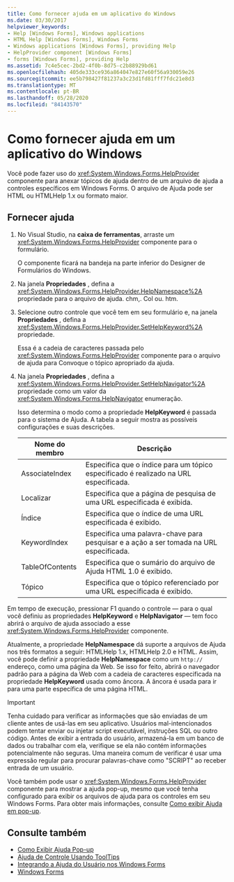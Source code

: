 ```yaml
---
title: Como fornecer ajuda em um aplicativo do Windows
ms.date: 03/30/2017
helpviewer_keywords:
- Help [Windows Forms], Windows applications
- HTML Help [Windows Forms], Windows Forms
- Windows applications [Windows Forms], providing Help
- HelpProvider component [Windows Forms]
- forms [Windows Forms], providing Help
ms.assetid: 7c4e5cec-2bd2-4f0b-8d75-c2b88929bd61
ms.openlocfilehash: 405de333ce936a864047e827e60f56a930059e26
ms.sourcegitcommit: ee5b798427f81237a3c23d1fd81fff7fdc21e8d3
ms.translationtype: MT
ms.contentlocale: pt-BR
ms.lasthandoff: 05/28/2020
ms.locfileid: "84143570"
---
```

# <a name="how-to-provide-help-in-a-windows-application"></a>Como fornecer ajuda em um aplicativo do Windows

Você pode fazer uso do <xref:System.Windows.Forms.HelpProvider> componente para anexar tópicos de ajuda dentro de um arquivo de ajuda a controles específicos em Windows Forms. O arquivo de Ajuda pode ser HTML ou HTMLHelp 1.x ou formato maior.

## <a name="provide-help"></a>Fornecer ajuda

1. No Visual Studio, na **caixa de ferramentas**, arraste um <xref:System.Windows.Forms.HelpProvider> componente para o formulário.

     O componente ficará na bandeja na parte inferior do Designer de Formulários do Windows.

2. Na janela **Propriedades** , defina a <xref:System.Windows.Forms.HelpProvider.HelpNamespace%2A> propriedade para o arquivo de ajuda. chm,. Col ou. htm.

3. Selecione outro controle que você tem em seu formulário e, na janela **Propriedades** , defina a <xref:System.Windows.Forms.HelpProvider.SetHelpKeyword%2A> propriedade.

     Essa é a cadeia de caracteres passada pelo <xref:System.Windows.Forms.HelpProvider> componente para o arquivo de ajuda para Convoque o tópico apropriado da ajuda.

4. Na janela **Propriedades** , defina a <xref:System.Windows.Forms.HelpProvider.SetHelpNavigator%2A> propriedade como um valor da <xref:System.Windows.Forms.HelpNavigator> enumeração.

     Isso determina o modo como a propriedade **HelpKeyword** é passada para o sistema de Ajuda. A tabela a seguir mostra as possíveis configurações e suas descrições.

    |Nome do membro|Descrição|
    |-----------------|-----------------|
    |AssociateIndex|Especifica que o índice para um tópico especificado é realizado na URL especificada.|
    |Localizar|Especifica que a página de pesquisa de uma URL especificada é exibida.|
    |Índice|Especifica que o índice de uma URL especificada é exibido.|
    |KeywordIndex|Especifica uma palavra-chave para pesquisar e a ação a ser tomada na URL especificada.|
    |TableOfContents|Especifica que o sumário do arquivo de Ajuda HTML 1.0 é exibido.|
    |Tópico|Especifica que o tópico referenciado por uma URL especificada é exibido.|

 Em tempo de execução, pressionar F1 quando o controle — para o qual você definiu as propriedades **HelpKeyword** e **HelpNavigator** — tem foco abrirá o arquivo de ajuda associado a esse <xref:System.Windows.Forms.HelpProvider> componente.

 Atualmente, a propriedade **HelpNamespace** dá suporte a arquivos de Ajuda nos três formatos a seguir: HTMLHelp 1.x, HTMLHelp 2.0 e HTML. Assim, você pode definir a propriedade **HelpNamespace** como um `http://` endereço, como uma página da Web. Se isso for feito, abrirá o navegador padrão para a página da Web com a cadeia de caracteres especificada na propriedade **HelpKeyword** usada como âncora. A âncora é usada para ir para uma parte específica de uma página HTML.

> [!IMPORTANT]
> Tenha cuidado para verificar as informações que são enviadas de um cliente antes de usá-las em seu aplicativo. Usuários mal-intencionados podem tentar enviar ou injetar script executável, instruções SQL ou outro código. Antes de exibir a entrada do usuário, armazená-la em um banco de dados ou trabalhar com ela, verifique se ela não contém informações potencialmente não seguras. Uma maneira comum de verificar é usar uma expressão regular para procurar palavras-chave como "SCRIPT" ao receber entrada de um usuário.

Você também pode usar o <xref:System.Windows.Forms.HelpProvider> componente para mostrar a ajuda pop-up, mesmo que você tenha configurado para exibir os arquivos de ajuda para os controles em seu Windows Forms. Para obter mais informações, consulte [Como exibir Ajuda em pop-up](how-to-display-pop-up-help.md).

## <a name="see-also"></a>Consulte também

- [Como Exibir Ajuda Pop-up](how-to-display-pop-up-help.md)
- [Ajuda de Controle Usando ToolTips](control-help-using-tooltips.md)
- [Integrando a Ajuda do Usuário nos Windows Forms](integrating-user-help-in-windows-forms.md)
- [Windows Forms](../index.md)
